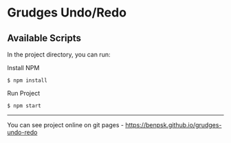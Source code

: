# Grudges Undo/Redo

## Available Scripts

In the project directory, you can run:

Install NPM
```
$ npm install 
```

Run Project
```
$ npm start
```
---

You can see project online on git pages - https://benpsk.github.io/grudges-undo-redo
